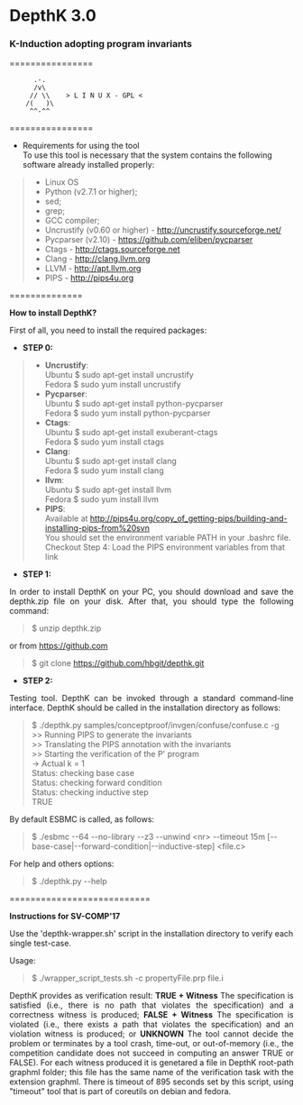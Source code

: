 <h1>DepthK 3.0</h1>
<h3>K-Induction adopting program invariants</h3>

================ 

          .-.          
          /v\
         // \\    > L I N U X - GPL <
        /(   )\
         ^^-^^

================

- Requirements for using the tool<br>
To use this tool is necessary that the system contains the following software already installed properly:

> - Linux OS
> - Python (v2.7.1 or higher);
> - sed;
> - grep;
> - GCC compiler; 
> - Uncrustify (v0.60 or higher) - http://uncrustify.sourceforge.net/
> - Pycparser (v2.10) - https://github.com/eliben/pycparser
> - Ctags - http://ctags.sourceforge.net 
> - Clang - http://clang.llvm.org
> - LLVM - http://apt.llvm.org
> - PIPS - http://pips4u.org

==============

<b>How to install DepthK?</b>

<p align="justify">
First of all, you need to install the required packages:
</p>

- <b>STEP 0:</b>

> - <b>Uncrustify</b>: <br> Ubuntu $ sudo apt-get install uncrustify <br> Fedora $ sudo yum install uncrustify
> - <b>Pycparser</b>: <br> Ubuntu $ sudo apt-get install python-pycparser <br> Fedora $ sudo yum install python-pycparser
> - <b>Ctags</b>: <br> Ubuntu $ sudo apt-get install exuberant-ctags <br>Fedora $ sudo yum install ctags
> - <b>Clang</b>: <br> Ubuntu $ sudo apt-get install clang <br>Fedora $ sudo yum install clang
> - <b>llvm</b>: <br> Ubuntu $ sudo apt-get install llvm <br>Fedora $ sudo yum install llvm
> - <b>PIPS</b>: <br>Available at http://pips4u.org/copy_of_getting-pips/building-and-installing-pips-from%20svn <br>
You should set the environment variable PATH in your .bashrc file. <br> 
Checkout Step 4: Load the PIPS environment variables from that link<br>


- <b>STEP 1:</b>

<p align="justify">
In order to install DepthK on your PC, you should download and save the depthk.zip file on your disk. 
After that, you should type the following command:
</p>

> $ unzip depthk.zip

or from https://github.com

> $ git clone https://github.com/hbgit/depthk.git

- <b>STEP 2:</b>

<p align="justify">
Testing tool. DepthK can be invoked through a standard command-line interface. DepthK should be called 
in the installation directory as follows:  
</p>

> $ ./depthk.py samples/conceptproof/invgen/confuse/confuse.c -g <br> 
> \>\> Running PIPS to generate the invariants <br>
> \>\> Translating the PIPS annotation with the invariants <br>
> \>\> Starting the verification of the P' program <br>
> 	 \-\> Actual k = 1 <br>
> 		 Status: checking base case <br>
> 		 Status: checking forward condition <br>
> 		 Status: checking inductive step <br>
> TRUE <br>


By default ESBMC is called, as follows: 
> $ ./esbmc --64 --no-library --z3 --unwind \<nr\> --timeout 15m [--base-case|--forward-condition|--inductive-step] <file.c>

For help and others options: 

> $ ./depthk.py --help



===========================

<b> Instructions for SV-COMP'17 </b>

Use the 'depthk-wrapper.sh' script in the installation directory to verify each single test-case. 

Usage: 

> $ ./wrapper_script_tests.sh -c  propertyFile.prp file.i

<p align="justify">
DepthK provides as verification result:
<b>TRUE + Witness</b> The specification is satisfied (i.e., there is no path that violates the specification) and 
a correctness witness is produced; 
<b>FALSE + Witness</b> The specification is violated (i.e., there exists a path that violates the specification) 
and an violation witness is produced; 
or <b>UNKNOWN</b> The tool cannot decide the problem or terminates by a tool crash, time-out, or out-of-memory 
(i.e., the competition candidate does not succeed in computing an answer TRUE or FALSE).
For each witness produced it is genetared a file in DepthK root-path graphml folder; this file has the same name
of the verification task with the extension </b>graphml</b>.
There is timeout of 895 seconds set by this script, using "timeout" tool that is part of coreutils 
on debian and fedora. 
</p>


